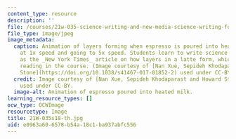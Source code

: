 ```yaml
---
content_type: resource
description: ''
file: /courses/21w-035-science-writing-and-new-media-science-writing-for-the-public-spring-2018/e0963a606578b54a18c1ba937abfc556_21W-035s18-th.jpg
file_type: image/jpeg
image_metadata:
  caption: Animation of layers forming when espresso is poured into heated milk starting
    at 1x speed and going to 5x speed. Students learn to write science articles such
    as the _New York Times_ article on how layers in a latte form, which is an assigned
    reading in the course. (Image courtesy of [Nan Xue, Sepideh Khodaparast, and Howard
    Stone](https://doi.org/10.1038/s41467-017-01852-2) used under CC-BY.)
  credit: Image courtesy of [Nan Xue, Sepideh Khodaparast and Howard Stone](https://doi.org/10.1038/s41467-017-01852-2)
    used under CC-BY.
  image-alt: Animation of espresso poured into heated milk.
learning_resource_types: []
ocw_type: OCWImage
resourcetype: Image
title: 21W-035s18-th.jpg
uid: e0963a60-6578-b54a-18c1-ba937abfc556
---
```

